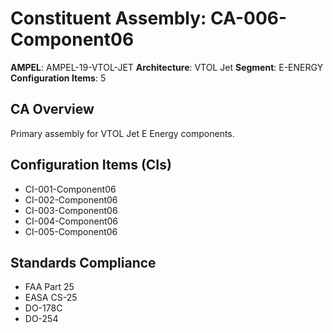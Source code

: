 # Constituent Assembly: CA-006-Component06

**AMPEL**: AMPEL-19-VTOL-JET
**Architecture**: VTOL Jet
**Segment**: E-ENERGY
**Configuration Items**: 5

## CA Overview
Primary assembly for VTOL Jet E Energy components.

## Configuration Items (CIs)
- CI-001-Component06
- CI-002-Component06
- CI-003-Component06
- CI-004-Component06
- CI-005-Component06

## Standards Compliance
- FAA Part 25
- EASA CS-25
- DO-178C
- DO-254
